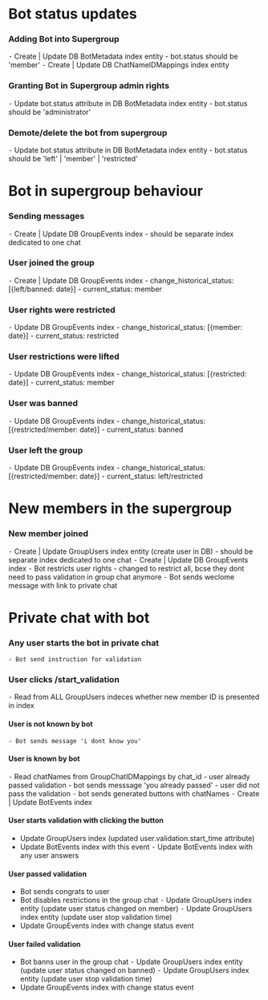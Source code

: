 # Bot status updates

### Adding Bot into Supergroup 
 ⁃ Create | Update DB BotMetadata index entity
    - bot.status should be 'member'
 ⁃ Create | Update DB ChatNameIDMappings index entity

### Granting Bot in Supergroup admin rights
 ⁃ Update bot.status attribute in DB BotMetadata index entity
    - bot.status should be 'administrator'

### Demote/delete the bot from supergroup
 ⁃ Update bot.status attribute in DB BotMetadata index entity
    - bot.status should be 'left' | 'member' | 'restricted'


# Bot in supergroup behaviour

### Sending messages
 ⁃ Create | Update DB GroupEvents index
    - should be separate index dedicated to one chat

### User joined the group
 ⁃ Create | Update DB GroupEvents index
    - change_historical_status: [{left/banned: date}]
    - current_status: member

### User rights were restricted
 ⁃ Update DB GroupEvents index
    - change_historical_status: [{member: date}]
    - current_status: restricted

### User restrictions were lifted
 ⁃ Update DB GroupEvents index
    - change_historical_status: [{restricted: date}]
    - current_status: member

### User was banned
 ⁃ Update DB GroupEvents index
    - change_historical_status: [{restricted/member: date}]
    - current_status: banned

### User left the group
 ⁃ Update DB GroupEvents index
    - change_historical_status: [{restricted/member: date}]
    - current_status: left/restricted


# New members in the supergroup

### New member joined
 ⁃ Create | Update GroupUsers index entity (create user in DB)
     - should be separate index dedicated to one chat
 ⁃ Create | Update DB GroupEvents index
 ⁃ Bot restricts user rights - changed to restrict all, bcse they dont need to pass validation in group chat anymore
 ⁃ Bot sends weclome message with link to private chat


# Private chat with bot

### Any user starts the bot in private chat
    - Bot send instruction for validation

### User clicks /start_validation
 ⁃ Read from ALL GroupUsers indeces whether new member ID is presented in index

#### User is not known by bot
    - Bot sends message 'i dont know you'

#### User is known by bot
 ⁃ Read chatNames from GroupChatIDMappings by chat_id
    - user already passed validation
        - bot sends messsage 'you already passed'
    - user did not pass the validation
        ⁃ bot sends generated buttons with chatNames
        ⁃ Create | Update BotEvents index

#### User starts validation with clicking the button
 - Update GroupUsers index (updated user.validation.start_time attribute)
 - Update BotEvents index with this event
 ⁃ Update BotEvents index with any user answers

#### User passed validation
 - Bot sends congrats to user
 - Bot disables restrictions in the group chat
 ⁃ Update GroupUsers index entity (update user status changed on member)
 ⁃ Update GroupUsers index entity (update user stop validation time)
 - Update GroupEvents index with change status event

#### User failed validation
 - Bot banns user in the group chat
 ⁃ Update GroupUsers index entity (update user status changed on banned)
 ⁃ Update GroupUsers index entity (update user stop validation time)
 - Update GroupEvents index with change status event
